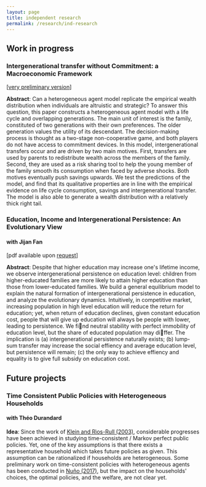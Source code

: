 ```yaml
---
layout: page
title: independent research
permalink: /research/ind-research
---
```


<h2> Work in progress </h2>
<h3> Intergenerational transfer without Commitment: a Macroeconomic Framework </h3>

[<a href="/ext-files/pdfs/intergenationalTransferLhuillier2017.pdf" target = "blank">very preliminary version</a>]

**Abstract**: Can a heterogeneous agent model replicate the empirical wealth distribution when individuals are altruistic and strategic? To answer this question, this paper constructs a heterogeneous agent model with a life cycle and overlapping generations. The main unit of interest is the family, constituted of two generations with their own preferences. The older generation values the utility of its descendant. The decision-making process is thought as a two-stage non-cooperative game, and both players do not have access to commitment devices. In this model, intergenerational transfers occur and are driven by two main motives. First, transfers are used by parents to redistribute wealth across the members of the family. Second, they are used as a risk sharing tool to help the young member of the family smooth its consumption when faced by adverse shocks. Both motives eventually push savings upwards. We test the predictions of the model, and find that its qualitative properties are in line with the empirical evidence on life cycle consumption, savings and intergenerational transfer. The model is also able to generate a wealth distribution with a relatively thick right tail.

<h3> Education, Income and Intergenerational Persistence: An Evolutionary View </h3>
<h4> with Jijan Fan </h4>

[pdf available upon <a href="mailto:{{ site.email }}">request</a>]

**Abstract**: Despite that higher education may increase one's lifetime income, we observe intergenerational
persistence on education level: children from higher-educated families are more likely to
attain higher education than those from lower-educated families. We build a general equilibrium
model to explain the natural formation of intergenerational persistence in education, and analyze
the evolutionary dynamics. Intuitively, in competitive market, increasing population in
high level education will reduce the return for education; yet, when return of education declines,
given constant education cost, people that will give up education will always be people with
lower, leading to persistence. We find neutral stability with perfect immobility of education
level, but the share of educated population may differ. The implication is (a) intergenerational
persistence naturally exists; (b) lump-sum transfer may increase the social effiency and average
education level, but persistence will remain; (c) the only way to achieve effiency and equality is to give full subsidy
on education cost.

<h2> Future projects </h2>
<h3> Time Consistent Public Policies with Heterogeneous Households </h3>
<h4> with Théo Durandard </h4>

**Idea**: Since the work of <a href="http://onlinelibrary.wiley.com/doi/10.1111/1468-2354.t01-1-00107/abstract" target = "blank"> Klein and Rìos-Rull (2003)</a>, considerable progresses have been achieved in studying time-consistent / Markov perfect public policies. Yet, one of the key assumptions is that there exists a representative household which takes future policies as given. This assumption can be rationalized if households are heterogeneous. Some preliminary work on time-consistent policies with heterogeneous agents has been conducted in <a href="https://b06b5b97-a-62cb3a1a-s-sites.googlegroups.com/site/galonunobarrau/OSPMFG.pdf?attachauth=ANoY7cqMZKGXNdm0CidG0Uxa5oT5tjKkkivHqBKkW2KpL5rs6JrasILBnYXP5ZYhZGSIFg3zQuWaraMgIRe85A-FumhcXJgPTYoBJGTPPWRvXwe8OelsiUkkDnBQ8PLepSZ-XePo5pqBTpWmt_dLaysbM_Enm_CPdAzQCvIwiCrmoKFDbWXsrir5DG0rEbdmg8SrPoBwsrHik1JYbSOdK_vKwPxcu8b-5A%3D%3D&attredirects=0" target = "blank">Nuño (2017)</a>, but the impact on the households' choices, the optimal policies, and the welfare, are not clear yet.
